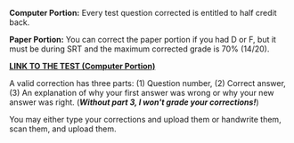 **Computer Portion:** Every test question corrected is entitled to half credit back.  
  
**Paper Portion:** You can correct the paper portion if you had D or F, but it must be during SRT and the maximum corrected grade is 70% (14/20).  
  
**[LINK TO THE TEST (Computer Portion)](https://avon.schoology.com/assignment/4925783860/)**  
  
A valid correction has three parts: (1) Question number, (2) Correct answer, (3) An explanation of why your first answer was wrong or why your new answer was right. (_**Without part 3, I won't grade your corrections!**_)  
  
You may either type your corrections and upload them or handwrite them, scan them, and upload them.
<!--stackedit_data:
eyJoaXN0b3J5IjpbMjA3ODYxMjA1OSw3MzA5OTgxMTZdfQ==
-->